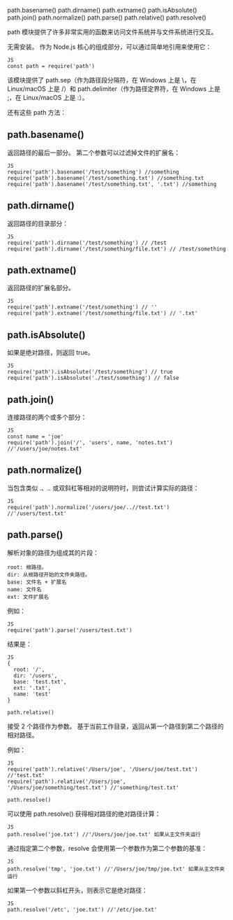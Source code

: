 path.basename()
path.dirname()
path.extname()
path.isAbsolute()
path.join()
path.normalize()
path.parse()
path.relative()
path.resolve()

path 模块提供了许多非常实用的函数来访问文件系统并与文件系统进行交互。

无需安装。 作为 Node.js 核心的组成部分，可以通过简单地引用来使用它：

	JS
	const path = require('path')

该模块提供了 path.sep（作为路径段分隔符，在 Windows 上是 \，在 Linux/macOS 上是 /）和 path.delimiter（作为路径定界符，在 Windows 上是 ;，在 Linux/macOS 上是 :）。

还有这些 path 方法：

## path.basename()

返回路径的最后一部分。 第二个参数可以过滤掉文件的扩展名：

	JS
	require('path').basename('/test/something') //something
	require('path').basename('/test/something.txt') //something.txt
	require('path').basename('/test/something.txt', '.txt') //something

## path.dirname()

返回路径的目录部分：

	JS
	require('path').dirname('/test/something') // /test
	require('path').dirname('/test/something/file.txt') // /test/something

## path.extname()

返回路径的扩展名部分。

	JS
	require('path').extname('/test/something') // ''
	require('path').extname('/test/something/file.txt') // '.txt'

## path.isAbsolute()

如果是绝对路径，则返回 true。

	JS
	require('path').isAbsolute('/test/something') // true
	require('path').isAbsolute('./test/something') // false

## path.join()

连接路径的两个或多个部分：

	JS
	const name = 'joe'
	require('path').join('/', 'users', name, 'notes.txt') //'/users/joe/notes.txt'

## path.normalize()

当包含类似 .、.. 或双斜杠等相对的说明符时，则尝试计算实际的路径：

	JS
	require('path').normalize('/users/joe/..//test.txt') //'/users/test.txt'

## path.parse()

解析对象的路径为组成其的片段：

	root: 根路径。
	dir: 从根路径开始的文件夹路径。
	base: 文件名 + 扩展名
	name: 文件名
	ext: 文件扩展名
例如：

	JS
	require('path').parse('/users/test.txt')

结果是：

	JS
	{
	  root: '/',
	  dir: '/users',
	  base: 'test.txt',
	  ext: '.txt',
	  name: 'test'
	}

	path.relative()
接受 2 个路径作为参数。 基于当前工作目录，返回从第一个路径到第二个路径的相对路径。

例如：

	JS
	require('path').relative('/Users/joe', '/Users/joe/test.txt') //'test.txt'
	require('path').relative('/Users/joe', '/Users/joe/something/test.txt') //'something/test.txt'

	path.resolve()
可以使用 path.resolve() 获得相对路径的绝对路径计算：

	JS
	path.resolve('joe.txt') //'/Users/joe/joe.txt' 如果从主文件夹运行

通过指定第二个参数，resolve 会使用第一个参数作为第二个参数的基准：

	JS
	path.resolve('tmp', 'joe.txt') //'/Users/joe/tmp/joe.txt' 如果从主文件夹运行

如果第一个参数以斜杠开头，则表示它是绝对路径：

	JS
	path.resolve('/etc', 'joe.txt') //'/etc/joe.txt'